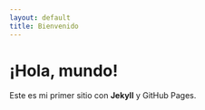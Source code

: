 ```yaml
---
layout: default
title: Bienvenido
---
```


# ¡Hola, mundo!  
Este es mi primer sitio con **Jekyll** y GitHub Pages.
